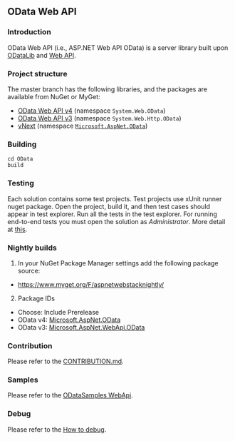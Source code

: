 ## OData Web API

### Introduction
OData Web API (i.e., ASP.NET Web API OData) is a server library built upon [ODataLib](https://github.com/OData/odata.net/) and [Web API](http://www.asp.net/web-api).

### Project structure
The master branch has the following libraries, and the packages are available from NuGet or MyGet:
 - [OData Web API v4](https://www.nuget.org/packages/Microsoft.AspNet.OData/) (namespace `System.Web.OData`) 
 - [OData Web API v3](https://www.nuget.org/packages/Microsoft.AspNet.WebApi.OData/) (namespace `System.Web.Http.OData`)
 - [vNext](http://odata.github.io/WebApi/#07-07-6-0-0-alpha1) (namespace [`Microsoft.AspNet.OData`](https://github.com/OData/WebApi/tree/master/vNext))

### Building
```
cd OData
build
```
### Testing
Each solution contains some test projects. Test projects use xUnit runner nuget package. Open the project, build it, and then test cases should appear in test explorer. Run all the tests in the test explorer. For running end-to-end tests you must open the solution as *Administrator*. More detail at [this](http://odata.github.io/WebApi/#09-01-unittest-e2etest).

### Nightly builds
1.	In your NuGet Package Manager settings add the following package source:
  * https://www.myget.org/F/aspnetwebstacknightly/
2.	Package IDs
  * Choose: Include Prerelease
  * OData v4: [Microsoft.AspNet.OData](https://www.myget.org/F/aspnetwebstacknightly/Packages?$filter=Id%20eq%20%27Microsoft.AspNet.OData%27&$select=Id,Version&$orderby=Version%20desc&$top=4&$format=application/json)
  * OData v3: [Microsoft.AspNet.WebApi.OData](https://www.myget.org/F/aspnetwebstacknightly/Packages?$filter=Id%20eq%20%27Microsoft.AspNet.WebApi.OData%27&$select=Id,Version&$orderby=Version%20desc&$top=4&$format=application/json)

### Contribution
Please refer to the [CONTRIBUTION.md](https://github.com/OData/WebApi/blob/master/CONTRIBUTION.md).

### Samples
Please refer to the [ODataSamples WebApi](https://github.com/OData/ODataSamples/tree/master/WebApi).

### Debug
Please refer to the [How to debug](http://odata.github.io/WebApi/10-01-debug-webapi-source).
